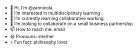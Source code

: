 - 👋 Hi, I’m @yannicola
- 👀 I’m interested in multidisciplinary learning
- 🌱 I’m currently learning collaborative working 
 - 💞️ I’m looking to collaborate on a small business partnership
- 📫 How to reach me: email
- 😄 Pronouns: she/her
- ⚡ Fun fact: philosophy lover

<!---
yannicola/yannicola is a ✨ special ✨ repository because its `README.md` (this file) appears on your GitHub profile.
You can click the Preview link to take a look at your changes.
--->
